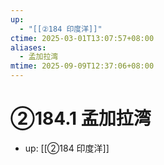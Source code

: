 ```yaml
---
up:
  - "[[②184 印度洋]]"
ctime: 2025-03-01T13:07:57+08:00
aliases:
  - 孟加拉湾
mtime: 2025-09-09T12:37:06+08:00
---
```


# ②184.1 孟加拉湾

- up: [[②184 印度洋]]
